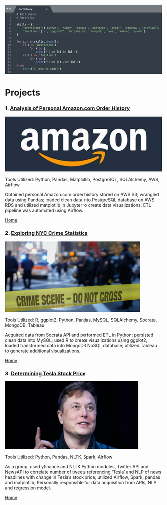![portfolio](img/portfolio.png)

# Projects

### 1. [Analysis of Personal Amazon.com Order History](https://github.com/AmitSamra/AmazonOrderHistoryAirflowAWS)
![amazon_logo_2](img/amazon_logo_2.png)

Tools Utilized: Python, Pandas, Matplotlib, PostgreSQL, SQLAlchemy, AWS, Airflow

Obtained personal Amazon.com order history stored on AWS S3; wrangled data using Pandas; loaded clean data into PostgreSQL database on AWS RDS and utilized matplotlib in Jupyter to create data visualizations; ETL pipeline was automated using Airflow.

[Home](https://github.com/AmitSamra#)

### 2. [Exploring NYC Crime Statistics](https://github.com/AmitSamra/NYC_Crime)

![crime](img/crime.png)

Tools Utilized: R, ggplot2, Python, Pandas, MySQL, SQLAlchemy, Socrata, MongoDB, Tableau

Acquired data from Socrata API and performed ETL in Python; persisted clean data into MySQL; used R to create visualizations using ggplot2; loaded transformed data into MongoDB NoSQL database; utilized Tableau to generate additional visualizations. 

[Home](https://github.com/AmitSamra#)

### 3. [Determining Tesla Stock Price](https://github.com/rich1123/Sentiment.Analysis)

![musk](img/musk.png)

Tools Utilized: Python, Pandas, NLTK, Spark, Airflow

As a group, used yfinance and NLTK Python modules, Twitter API and NewsAPI to correlate number of tweets referencing ‘Tesla’ and NLP of news headlines with change in Tesla’s stock price; utilized Airflow, Spark, pandas and matplotlib; Personally responsible for data acquisition from APIs, NLP and regression model. 

[Home](https://github.com/AmitSamra#)